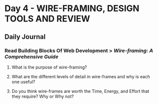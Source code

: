 # Day 4 - WIRE-FRAMING, DESIGN TOOLS AND REVIEW

## Daily Journal

### Read Building Blocks Of Web Development > *Wire-framing: A Comprehensive Guide*

1. What is the purpose of wire-framing?

2. What are the different levels of detail in wire-frames and why is each one useful?

3. Do you think wire-frames are worth the Time, Energy, and Effort that they require? Why or Why not?